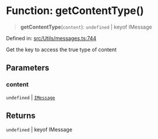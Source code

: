 # Function: getContentType()

> **getContentType**(`content`): `undefined` \| keyof IMessage

Defined in: [src/Utils/messages.ts:744](https://github.com/Fokusdotid/Baileys/blob/a954da2ee3c892812cf9528a5a214092693c872f/src/Utils/messages.ts#L744)

Get the key to access the true type of content

## Parameters

### content

`undefined` | [`IMessage`](../namespaces/proto/interfaces/IMessage.md)

## Returns

`undefined` \| keyof IMessage
